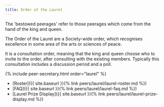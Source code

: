 ```yaml
---
title: Order of the Laurel
---
```


The 'bestowed peerages' refer to those peerages which come from the hand of the king and queen. 

The Order of the Laurel are a Society-wide order, which recognises excellence in some area of the arts or sciences of peace. 

It is a consultation order, meaning that the king and queen choose who to invite to the order, after consulting with the existing members. Typically this consultation includes a discussion period and a poll. 

{% include peer-secretary.html order="laurel" %}

* [Roster]({{ site.baseurl }}{% link peers/laurel/laurel-roster.md %})
* [FAQ]({{ site.baseurl }}{% link peers/laurel/laurel-faq.md %})
* [Laurel Prize Display]({{ site.baseurl }}{% link peers/laurel/laurel-prize-display.md %})
